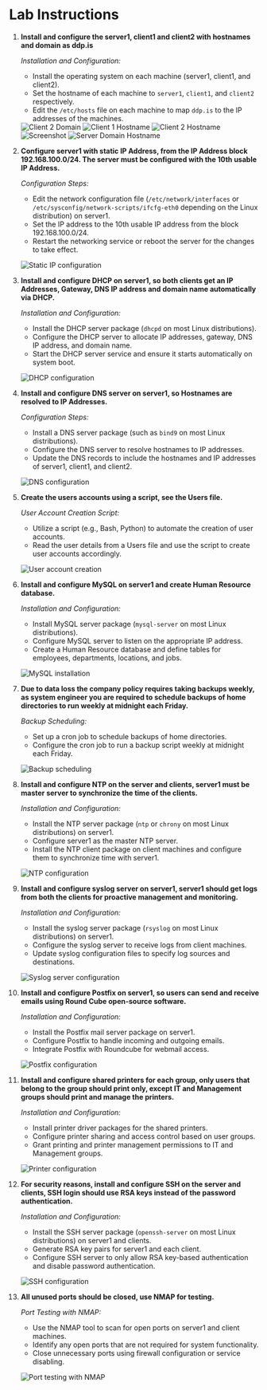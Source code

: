 # Lab Instructions

1. **Install and configure the server1, client1 and client2 with hostnames and domain as ddp.is**

   *Installation and Configuration:*
   - Install the operating system on each machine (server1, client1, and client2).
   - Set the hostname of each machine to `server1`, `client1`, and `client2` respectively.
   - Edit the `/etc/hosts` file on each machine to map `ddp.is` to the IP addresses of the machines.

   <img src="image-archive/1. Install and configure the server1, client1 and client2 with hostnames and domain as ddp.is/client2-domain.png" alt="Client 2 Domain" style="max-width: 400px;">

   <img src="image-archive/1. Install and configure the server1, client1 and client2 with hostnames and domain as ddp.is/hostname-domin-client1.png" alt="Client 1 Hostname" style="max-width: 400px;">

   <img src="image-archive/1. Install and configure the server1, client1 and client2 with hostnames and domain as ddp.is/hostname-client2.png" alt="Client 2 Hostname" style="max-width: 400px;">

   <img src="image-archive/1. Install and configure the server1, client1 and client2 with hostnames and domain as ddp.is/Screenshot 2024-02-20 090252.png" alt="Screenshot" style="max-width: 400px;">

   <img src="image-archive/1. Install and configure the server1, client1 and client2 with hostnames and domain as ddp.is/Server-domain-hostname.png" alt="Server Domain Hostname" style="max-width: 400px;">

2. **Configure server1 with static IP Address, from the IP Address block 192.168.100.0/24. The server must be configured with the 10th usable IP Address.**

   *Configuration Steps:*
   - Edit the network configuration file (`/etc/network/interfaces` or `/etc/sysconfig/network-scripts/ifcfg-eth0` depending on the Linux distribution) on server1.
   - Set the IP address to the 10th usable IP address from the block 192.168.100.0/24.
   - Restart the networking service or reboot the server for the changes to take effect.

   ![Static IP configuration](static_ip_config.png)

3. **Install and configure DHCP on server1, so both clients get an IP Addresses, Gateway, DNS IP address and domain name automatically via DHCP.**

   *Installation and Configuration:*
   - Install the DHCP server package (`dhcpd` on most Linux distributions).
   - Configure the DHCP server to allocate IP addresses, gateway, DNS IP address, and domain name.
   - Start the DHCP server service and ensure it starts automatically on system boot.

   ![DHCP configuration](dhcp_config.png)

4. **Install and configure DNS server on server1, so Hostnames are resolved to IP Addresses.**

   *Configuration Steps:*
   - Install a DNS server package (such as `bind9` on most Linux distributions).
   - Configure the DNS server to resolve hostnames to IP addresses.
   - Update the DNS records to include the hostnames and IP addresses of server1, client1, and client2.

   ![DNS configuration](dns_config.png)

5. **Create the users accounts using a script, see the Users file.**

   *User Account Creation Script:*
   - Utilize a script (e.g., Bash, Python) to automate the creation of user accounts.
   - Read the user details from a Users file and use the script to create user accounts accordingly.

   ![User account creation](user_creation.png)

6. **Install and configure MySQL on server1 and create Human Resource database.**

   *Installation and Configuration:*
   - Install MySQL server package (`mysql-server` on most Linux distributions).
   - Configure MySQL server to listen on the appropriate IP address.
   - Create a Human Resource database and define tables for employees, departments, locations, and jobs.

   ![MySQL installation](mysql_installation.png)

7. **Due to data loss the company policy requires taking backups weekly, as system engineer you are required to schedule backups of home directories to run weekly at midnight each Friday.**

   *Backup Scheduling:*
   - Set up a cron job to schedule backups of home directories.
   - Configure the cron job to run a backup script weekly at midnight each Friday.

   ![Backup scheduling](backup_scheduling.png)

8. **Install and configure NTP on the server and clients, server1 must be master server to synchronize the time of the clients.**

   *Installation and Configuration:*
   - Install the NTP server package (`ntp` or `chrony` on most Linux distributions) on server1.
   - Configure server1 as the master NTP server.
   - Install the NTP client package on client machines and configure them to synchronize time with server1.

   ![NTP configuration](ntp_config.png)

9. **Install and configure syslog server on server1, server1 should get logs from both the clients for proactive management and monitoring.**

   *Installation and Configuration:*
   - Install the syslog server package (`rsyslog` on most Linux distributions) on server1.
   - Configure the syslog server to receive logs from client machines.
   - Update syslog configuration files to specify log sources and destinations.

   ![Syslog server configuration](syslog_config.png)

10. **Install and configure Postfix on server1, so users can send and receive emails using Round Cube open-source software.**

    *Installation and Configuration:*
    - Install the Postfix mail server package on server1.
    - Configure Postfix to handle incoming and outgoing emails.
    - Integrate Postfix with Roundcube for webmail access.

    ![Postfix configuration](postfix_config.png)

11. **Install and configure shared printers for each group, only users that belong to the group should print only, except IT and Management groups should print and manage the printers.**

    *Installation and Configuration:*
    - Install printer driver packages for the shared printers.
    - Configure printer sharing and access control based on user groups.
    - Grant printing and printer management permissions to IT and Management groups.

    ![Printer configuration](printer_config.png)

12. **For security reasons, install and configure SSH on the server and clients, SSH login should use RSA keys instead of the password authentication.**

    *Installation and Configuration:*
    - Install the SSH server package (`openssh-server` on most Linux distributions) on server1 and clients.
    - Generate RSA key pairs for server1 and each client.
    - Configure SSH server to only allow RSA key-based authentication and disable password authentication.

    ![SSH configuration](ssh_config.png)

13. **All unused ports should be closed, use NMAP for testing.**

    *Port Testing with NMAP:*
    - Use the NMAP tool to scan for open ports on server1 and client machines.
    - Identify any open ports that are not required for system functionality.
    - Close unnecessary ports using firewall configuration or service disabling.

    ![Port testing with NMAP](nmap_testing.png)
